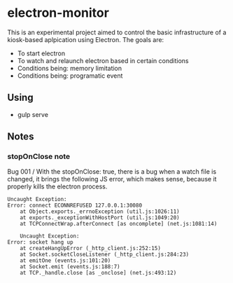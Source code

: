 # electron-monitor

This is an experimental project aimed to control the basic infrastructure of a kiosk-based aplpication using Electron. The goals are: 

* To start electron
* To watch and relaunch electron based in certain conditions
* Conditions being: memory limitation
* Conditions being: programatic event

## Using

* gulp serve 

## Notes

### stopOnClose note

Bug 001 / With the stopOnClose: true, there is a bug when a watch file is changed, it brings the following JS error, which makes sense, because it properly kills the electron process.  

```
Uncaught Exception:
Error: connect ECONNREFUSED 127.0.0.1:30080
    at Object.exports._errnoException (util.js:1026:11)
    at exports._exceptionWithHostPort (util.js:1049:20)
    at TCPConnectWrap.afterConnect [as oncomplete] (net.js:1081:14)

    Uncaught Exception:
Error: socket hang up
    at createHangUpError (_http_client.js:252:15)
    at Socket.socketCloseListener (_http_client.js:284:23)
    at emitOne (events.js:101:20)
    at Socket.emit (events.js:188:7)
    at TCP._handle.close [as _onclose] (net.js:493:12)
```

		
